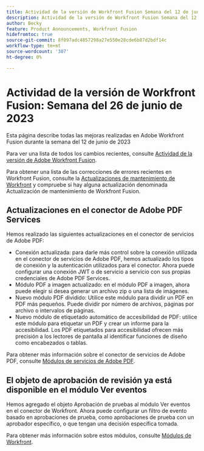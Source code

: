 ```yaml
---
title: Actividad de la versión de Workfront Fusion Semana del 12 de junio de 2023
description: Actividad de la versión de Workfront Fusion Semana del 12 de junio de 2023
author: Becky
feature: Product Announcements, Workfront Fusion
hidefromtoc: true
source-git-commit: 8f097adc4857298a27e550e28cde6b87d2bdf14c
workflow-type: tm+mt
source-wordcount: '307'
ht-degree: 0%

---
```


# Actividad de la versión de Workfront Fusion: Semana del 26 de junio de 2023

Esta página describe todas las mejoras realizadas en Adobe Workfront Fusion durante la semana del 12 de junio de 2023

Para ver una lista de todos los cambios recientes, consulte [Actividad de la versión de Adobe Workfront Fusion](../../../product-announcements/product-releases/fusion-release-activity/fusion-release-activity.md).

Para obtener una lista de las correcciones de errores recientes en Workfront Fusion, consulte la [Actualizaciones de mantenimiento de Workfront](https://experienceleague.adobe.com/docs/workfront-known-issues/releases/current-updates.html) y compruebe si hay alguna actualización denominada Actualización de mantenimiento de Workfront Fusion.

## Actualizaciones en el conector de Adobe PDF Services

Hemos realizado las siguientes actualizaciones en el conector de servicios de Adobe PDF:

* Conexión actualizada: para darle más control sobre la conexión utilizada en el conector de servicios de Adobe PDF, hemos actualizado los tipos de conexión y la autenticación utilizados para el conector. Ahora puede configurar una conexión JWT o de servicio a servicio con sus propias credenciales de Adobe PDF Services.
* Módulo PDF a imagen actualizado: en el módulo PDF a imagen, ahora puede elegir si desea generar un archivo zip o una lista de imágenes.
* Nuevo módulo PDF dividido: Utilice este módulo para dividir un PDF en PDF más pequeños. Puede dividir por número de archivos, páginas por archivo o intervalos de páginas.
* Nuevo módulo de etiquetado automático de accesibilidad de PDF: utilice este módulo para etiquetar un PDF y crear un informe para la accesibilidad. Los PDF etiquetados para accesibilidad ofrecen más precisión a los lectores de pantalla al identificar funciones de diseño como encabezados o tablas.

Para obtener más información sobre el conector de servicios de Adobe PDF, consulte [Módulos de servicios de Adobe PDF](/help/quicksilver/workfront-fusion/apps-and-their-modules/pdf-modules.md).

## El objeto de aprobación de revisión ya está disponible en el módulo Ver eventos

Hemos agregado el objeto Aprobación de pruebas al módulo Ver eventos en el conector de Workfront. Ahora puede configurar un filtro de evento basado en aprobaciones de prueba, como aprobaciones de prueba con un aprobador específico, o que tengan una decisión específica tomada.

Para obtener más información sobre estos módulos, consulte [Módulos de Workfront](/help/quicksilver/workfront-fusion/apps-and-their-modules/workfront-modules.md#triggers).
